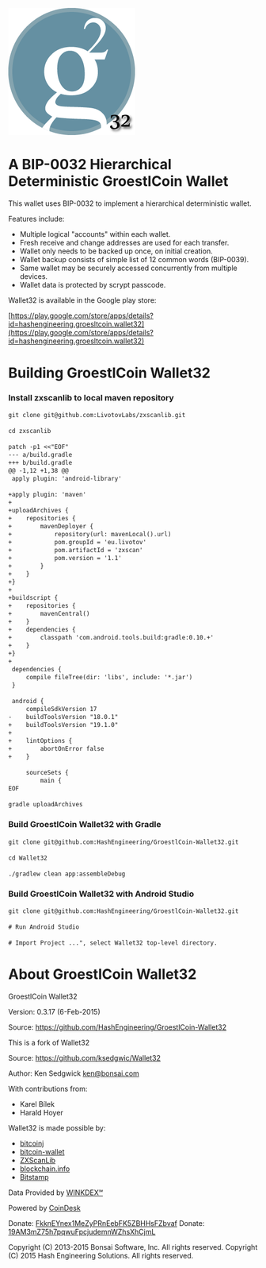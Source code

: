 ![Wallet32](walrus-256.png)

A BIP-0032 Hierarchical Deterministic GroestlCoin Wallet
====================================================

This wallet uses BIP-0032 to implement a hierarchical deterministic
wallet.

Features include:

* Multiple logical "accounts" within each wallet.
* Fresh receive and change addresses are used for each transfer.
* Wallet only needs to be backed up once, on initial creation.
* Wallet backup consists of simple list of 12 common words (BIP-0039).
* Same wallet may be securely accessed concurrently from multiple devices.
* Wallet data is protected by scrypt passcode.

Wallet32 is available in the Google play store:

[https://play.google.com/store/apps/details?id=hashengineering.groesltcoin.wallet32](https://play.google.com/store/apps/details?id=hashengineering.groesltcoin.wallet32)

Building GroestlCoin Wallet32
===============

### Install zxscanlib to local maven repository

    git clone git@github.com:LivotovLabs/zxscanlib.git

    cd zxscanlib

    patch -p1 <<"EOF"
    --- a/build.gradle
    +++ b/build.gradle
    @@ -1,12 +1,38 @@
     apply plugin: 'android-library'
     
    +apply plugin: 'maven'
    +
    +uploadArchives {
    +    repositories {
    +        mavenDeployer {
    +            repository(url: mavenLocal().url)
    +            pom.groupId = 'eu.livotov'
    +            pom.artifactId = 'zxscan'
    +            pom.version = '1.1'
    +        }
    +    }
    +}
    +
    +buildscript {  
    +    repositories {
    +        mavenCentral()
    +    }
    +    dependencies {
    +        classpath 'com.android.tools.build:gradle:0.10.+'
    +    }
    +}
    +
     dependencies {
         compile fileTree(dir: 'libs', include: '*.jar')
     }
     
     android {
         compileSdkVersion 17
    -    buildToolsVersion "18.0.1"
    +    buildToolsVersion "19.1.0"
    +
    +    lintOptions {
    +        abortOnError false
    +    }
     
         sourceSets {
             main {
    EOF

    gradle uploadArchives     

### Build GroestlCoin Wallet32 with Gradle

    git clone git@github.com:HashEngineering/GroestlCoin-Wallet32.git

    cd Wallet32

    ./gradlew clean app:assembleDebug

### Build GroestlCoin Wallet32 with Android Studio

    git clone git@github.com:HashEngineering/GroestlCoin-Wallet32.git

    # Run Android Studio

    # Import Project ...", select Wallet32 top-level directory.


About GroestlCoin Wallet32
================

GroestlCoin Wallet32

Version: 0.3.17 (6-Feb-2015)

Source:  https://github.com/HashEngineering/GroestlCoin-Wallet32

This is a fork of Wallet32

Source:  https://github.com/ksedgwic/Wallet32

Author:  Ken Sedgwick <ken@bonsai.com>

With contributions from:
* Karel Bílek
* Harald Hoyer

Wallet32 is made possible by:
* [bitcoinj](https://code.google.com/p/bitcoinj/)
* [bitcoin-wallet](https://github.com/schildbach/bitcoin-wallet)
* [ZXScanLib](https://github.com/LivotovLabs/zxscanlib)
* [blockchain.info](https://blockchain.info)
* [Bitstamp](https://www.bitstamp.net)

Data Provided by [WINKDEX&#8480;](http://www.winkdex.com/)

Powered by [CoinDesk](http://www.coindesk.com/price)

Donate: [FkknEYnex1MeZyPRnEebFK5ZBHHsFZbvaf](groestlcoin:FkknEYnex1MeZyPRnEebFK5ZBHHsFZbvaf)
Donate: [19AM3mZ75h7pqwuFpcjudemnWZhsXhCjmL](bitcoin:19AM3mZ75h7pqwuFpcjudemnWZhsXhCjmL)

Copyright (C) 2013-2015 Bonsai Software, Inc.  All rights reserved.
Copyright (C) 2015 Hash Engineering Solutions.  All rights reserved.

